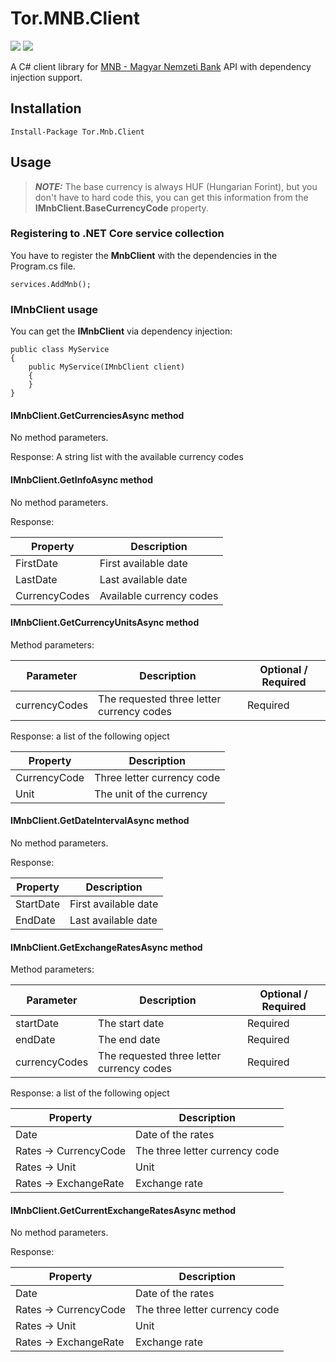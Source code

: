 # Tor.MNB.Client

[![](https://img.shields.io/nuget/dt/Tor.Mnb.Client)](#) [![](https://img.shields.io/nuget/v/Tor.Mnb.Client)](https://www.nuget.org/packages/Tor.Mnb.Client)

A C# client library for [MNB - Magyar Nemzeti Bank](https://www.mnb.hu/sajtoszoba/sajtokozlemenyek/2015-evi-sajtokozlemenyek/tajekoztatas-az-arfolyam-webservice-mukodeserol) API with dependency injection support.

## Installation

```text
Install-Package Tor.Mnb.Client
```

## Usage

> **_NOTE:_**  The base currency is always HUF (Hungarian Forint), but you don't have to hard code this, you can get this information from the **IMnbClient.BaseCurrencyCode** property.

### Registering to .NET Core service collection

You have to register the **MnbClient** with the dependencies in the Program.cs file.

```text
services.AddMnb();
```

### IMnbClient usage

You can get the **IMnbClient** via dependency injection:

```text
public class MyService
{
    public MyService(IMnbClient client)
    {
    }   
}
```

#### IMnbClient.GetCurrenciesAsync method

No method parameters.

Response: A string list with the available currency codes

#### IMnbClient.GetInfoAsync method

No method parameters.

Response:

| Property      | Description                 |
| ------------- | ----------------------------|
| FirstDate     | First available date        |
| LastDate      | Last available date         |
| CurrencyCodes | Available currency codes    |

#### IMnbClient.GetCurrencyUnitsAsync method

Method parameters:

| Parameter                 | Description                                              | Optional / Required |
| --------------------------|----------------------------------------------------------|---------------------|
| currencyCodes             | The requested three letter currency codes                | Required            |

Response: a list of the following opject

| Property               | Description                     |
| ---------------------- | --------------------------------|
| CurrencyCode           | Three letter currency code      |
| Unit                   | The unit of the currency        |

#### IMnbClient.GetDateIntervalAsync method

No method parameters.

Response:

| Property      | Description                 |
| ------------- | ----------------------------|
| StartDate     | First available date        |
| EndDate       | Last available date         |

#### IMnbClient.GetExchangeRatesAsync method

Method parameters:

| Parameter                 | Description                                              | Optional / Required |
| --------------------------|----------------------------------------------------------|---------------------|
| startDate                 | The start date                                           | Required            |
| endDate                   | The end date                                             | Required            |
| currencyCodes             | The requested three letter currency codes                | Required            |

Response: a list of the following opject

| Property               | Description                     |
| ---------------------- | --------------------------------|
| Date                   | Date of the rates               |
| Rates -> CurrencyCode  | The three letter currency code  |
| Rates -> Unit          | Unit                            |
| Rates -> ExchangeRate  | Exchange rate                   |

#### IMnbClient.GetCurrentExchangeRatesAsync method

No method parameters.

Response: 

| Property               | Description                     |
| ---------------------- | --------------------------------|
| Date                   | Date of the rates               |
| Rates -> CurrencyCode  | The three letter currency code  |
| Rates -> Unit          | Unit                            |
| Rates -> ExchangeRate  | Exchange rate                   |
